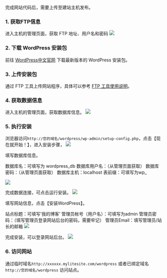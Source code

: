 完成网站代码后，需要上传至建站主机发布。

### 1.	获取FTP信息
进入主机的管理页面，获取 FTP 地址、用户名和密码
![](http://imgcache.tce.fsphere.cn/image/mc.qcloudimg.com/static/img/44989bcf85458672bb503e76d334e92d/ftp.png)

### 2. 下载 WordPress 安装包
前往 [WordPress中文官网](https://cn.wordpress.org/) 下载最新版本的 WordPress 安装包。

### 3.	上传安装包
通过 FTP 工具上传网站程序，具体可以参考 [FTP 工具使用说明](http://tce.fsphere.cn/document/product/615/11181)。

### 4. 获取数据信息
进入主机的管理页面，获取数据库信息。
![](http://imgcache.tce.fsphere.cn/image/mc.qcloudimg.com/static/img/c7fa30c75349f24270cf1493943373b1/image.png)

### 5. 执行安装
浏览器访问`http://您的域名/wordpress/wp-admin/setup-config.php`，点击【现在就开始！】，进入安装步骤，
![](http://imgcache.tce.fsphere.cn/image/mc.qcloudimg.com/static/img/82428f6e9f68ed89373eb8e2f364b66c/1.png)

填写数据库信息。

数据库名：可填写为 wordpress\_db
数据库用户名：（从管理页面获取）
数据库密码：（从管理页面获取）
数据库主机：localhost
表前缀：可填写为wp_

![](http://imgcache.tce.fsphere.cn/image/mc.qcloudimg.com/static/img/2ff2cdf395e25449aede1bce9d75ba85/2.png)

完成数据连接，可点击运行安装。
![](http://imgcache.tce.fsphere.cn/image/mc.qcloudimg.com/static/img/4a2d132befb79ad15ee4bc2fb5f4dca1/3.png)

填写网站信息，点击【安装WordPress】。

站点标题：可填写‘我的博客’
管理员帐号（用户名）：可填写为admin
管理员密码：（填写管理员登录网站后台的密码，需要牢记）
管理员Email：填写管理员/站长的邮箱
![](http://imgcache.tce.fsphere.cn/image/mc.qcloudimg.com/static/img/47f73a3cacb5ba14d901ae9fd1c1bdb7/4.png)

完成安装，可以登录网站后台。
![](http://imgcache.tce.fsphere.cn/image/mc.qcloudimg.com/static/img/d0dc0d2b5d8fd5f1027b0e28374050f5/5.png)

### 6. 访问网站
通过临时域名`http://xxxxxx.mylitesite.com/wordpress` 或者已绑定域名 `http://您的域名/wordpress` 访问站点。

